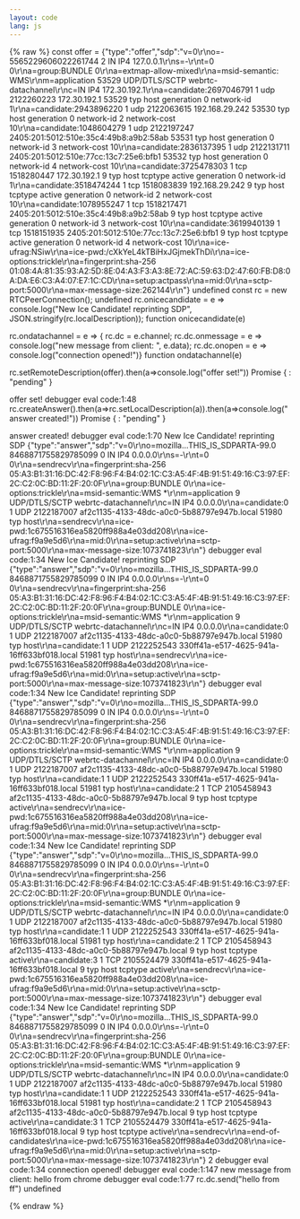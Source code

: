 ```yaml
---
layout: code
lang: js
---
```


{% raw %} 
const offer = {"type":"offer","sdp":"v=0\r\no=- 5565229606022261744 2 IN IP4 127.0.0.1\r\ns=-\r\nt=0 0\r\na=group:BUNDLE 0\r\na=extmap-allow-mixed\r\na=msid-semantic: WMS\r\nm=application 53529 UDP/DTLS/SCTP webrtc-datachannel\r\nc=IN IP4 172.30.192.1\r\na=candidate:2697046791 1 udp 2122260223 172.30.192.1 53529 typ host generation 0 network-id 1\r\na=candidate:2943896220 1 udp 2122063615 192.168.29.242 53530 typ host generation 0 network-id 2 network-cost 10\r\na=candidate:1048604279 1 udp 2122197247 2405:201:5012:510e:35c4:49b8:a9b2:58ab 53531 typ host generation 0 network-id 3 network-cost 10\r\na=candidate:2836137395 1 udp 2122131711 2405:201:5012:510e:77cc:13c7:25e6:bfb1 53532 typ host generation 0 network-id 4 network-cost 10\r\na=candidate:3725478303 1 tcp 1518280447 172.30.192.1 9 typ host tcptype active generation 0 network-id 1\r\na=candidate:3518474244 1 tcp 1518083839 192.168.29.242 9 typ host tcptype active generation 0 network-id 2 network-cost 10\r\na=candidate:1078955247 1 tcp 1518217471 2405:201:5012:510e:35c4:49b8:a9b2:58ab 9 typ host tcptype active generation 0 network-id 3 network-cost 10\r\na=candidate:3619940139 1 tcp 1518151935 2405:201:5012:510e:77cc:13c7:25e6:bfb1 9 typ host tcptype active generation 0 network-id 4 network-cost 10\r\na=ice-ufrag:NSiw\r\na=ice-pwd:/cXkYeL4kTBiHxJGjmekThDi\r\na=ice-options:trickle\r\na=fingerprint:sha-256 01:08:4A:81:35:93:A2:5D:8E:04:A3:F3:A3:8E:72:AC:59:63:D2:47:60:FB:D8:0A:DA:E6:C3:A4:07:E7:1C:CD\r\na=setup:actpass\r\na=mid:0\r\na=sctp-port:5000\r\na=max-message-size:262144\r\n"}
undefined
const rc = new RTCPeerConnection();
undefined
rc.onicecandidate = e => console.log("New Ice Candidate! reprinting SDP", JSON.stringify(rc.localDescription));
function onicecandidate(e)

rc.ondatachannel = e => { rc.dc = e.channel; rc.dc.onmessage = e => console.log("new message from client: ", e.data); rc.dc.onopen = e => console.log("connection opened!")}
function ondatachannel(e)

rc.setRemoteDescription(offer).then(a=>console.log("offer set!"))
Promise { <state>: "pending" }

offer set! debugger eval code:1:48
rc.createAnswer().then(a=>rc.setLocalDescription(a)).then(a=>console.log("answer created!"))
Promise { <state>: "pending" }

answer created! debugger eval code:1:70
New Ice Candidate! reprinting SDP {"type":"answer","sdp":"v=0\r\no=mozilla...THIS_IS_SDPARTA-99.0 8468871755829785099 0 IN IP4 0.0.0.0\r\ns=-\r\nt=0 0\r\na=sendrecv\r\na=fingerprint:sha-256 05:A3:B1:31:16:DC:42:F8:96:F4:B4:02:1C:C3:A5:4F:4B:91:51:49:16:C3:97:EF:2C:C2:0C:BD:11:2F:20:0F\r\na=group:BUNDLE 0\r\na=ice-options:trickle\r\na=msid-semantic:WMS *\r\nm=application 9 UDP/DTLS/SCTP webrtc-datachannel\r\nc=IN IP4 0.0.0.0\r\na=candidate:0 1 UDP 2122187007 af2c1135-4133-48dc-a0c0-5b88797e947b.local 51980 typ host\r\na=sendrecv\r\na=ice-pwd:1c675516316ea5820ff988a4e03dd208\r\na=ice-ufrag:f9a9e5d6\r\na=mid:0\r\na=setup:active\r\na=sctp-port:5000\r\na=max-message-size:1073741823\r\n"} debugger eval code:1:34
New Ice Candidate! reprinting SDP {"type":"answer","sdp":"v=0\r\no=mozilla...THIS_IS_SDPARTA-99.0 8468871755829785099 0 IN IP4 0.0.0.0\r\ns=-\r\nt=0 0\r\na=sendrecv\r\na=fingerprint:sha-256 05:A3:B1:31:16:DC:42:F8:96:F4:B4:02:1C:C3:A5:4F:4B:91:51:49:16:C3:97:EF:2C:C2:0C:BD:11:2F:20:0F\r\na=group:BUNDLE 0\r\na=ice-options:trickle\r\na=msid-semantic:WMS *\r\nm=application 9 UDP/DTLS/SCTP webrtc-datachannel\r\nc=IN IP4 0.0.0.0\r\na=candidate:0 1 UDP 2122187007 af2c1135-4133-48dc-a0c0-5b88797e947b.local 51980 typ host\r\na=candidate:1 1 UDP 2122252543 330ff41a-e517-4625-941a-16ff633bf018.local 51981 typ host\r\na=sendrecv\r\na=ice-pwd:1c675516316ea5820ff988a4e03dd208\r\na=ice-ufrag:f9a9e5d6\r\na=mid:0\r\na=setup:active\r\na=sctp-port:5000\r\na=max-message-size:1073741823\r\n"} debugger eval code:1:34
New Ice Candidate! reprinting SDP {"type":"answer","sdp":"v=0\r\no=mozilla...THIS_IS_SDPARTA-99.0 8468871755829785099 0 IN IP4 0.0.0.0\r\ns=-\r\nt=0 0\r\na=sendrecv\r\na=fingerprint:sha-256 05:A3:B1:31:16:DC:42:F8:96:F4:B4:02:1C:C3:A5:4F:4B:91:51:49:16:C3:97:EF:2C:C2:0C:BD:11:2F:20:0F\r\na=group:BUNDLE 0\r\na=ice-options:trickle\r\na=msid-semantic:WMS *\r\nm=application 9 UDP/DTLS/SCTP webrtc-datachannel\r\nc=IN IP4 0.0.0.0\r\na=candidate:0 1 UDP 2122187007 af2c1135-4133-48dc-a0c0-5b88797e947b.local 51980 typ host\r\na=candidate:1 1 UDP 2122252543 330ff41a-e517-4625-941a-16ff633bf018.local 51981 typ host\r\na=candidate:2 1 TCP 2105458943 af2c1135-4133-48dc-a0c0-5b88797e947b.local 9 typ host tcptype active\r\na=sendrecv\r\na=ice-pwd:1c675516316ea5820ff988a4e03dd208\r\na=ice-ufrag:f9a9e5d6\r\na=mid:0\r\na=setup:active\r\na=sctp-port:5000\r\na=max-message-size:1073741823\r\n"} debugger eval code:1:34
New Ice Candidate! reprinting SDP {"type":"answer","sdp":"v=0\r\no=mozilla...THIS_IS_SDPARTA-99.0 8468871755829785099 0 IN IP4 0.0.0.0\r\ns=-\r\nt=0 0\r\na=sendrecv\r\na=fingerprint:sha-256 05:A3:B1:31:16:DC:42:F8:96:F4:B4:02:1C:C3:A5:4F:4B:91:51:49:16:C3:97:EF:2C:C2:0C:BD:11:2F:20:0F\r\na=group:BUNDLE 0\r\na=ice-options:trickle\r\na=msid-semantic:WMS *\r\nm=application 9 UDP/DTLS/SCTP webrtc-datachannel\r\nc=IN IP4 0.0.0.0\r\na=candidate:0 1 UDP 2122187007 af2c1135-4133-48dc-a0c0-5b88797e947b.local 51980 typ host\r\na=candidate:1 1 UDP 2122252543 330ff41a-e517-4625-941a-16ff633bf018.local 51981 typ host\r\na=candidate:2 1 TCP 2105458943 af2c1135-4133-48dc-a0c0-5b88797e947b.local 9 typ host tcptype active\r\na=candidate:3 1 TCP 2105524479 330ff41a-e517-4625-941a-16ff633bf018.local 9 typ host tcptype active\r\na=sendrecv\r\na=ice-pwd:1c675516316ea5820ff988a4e03dd208\r\na=ice-ufrag:f9a9e5d6\r\na=mid:0\r\na=setup:active\r\na=sctp-port:5000\r\na=max-message-size:1073741823\r\n"} debugger eval code:1:34
New Ice Candidate! reprinting SDP {"type":"answer","sdp":"v=0\r\no=mozilla...THIS_IS_SDPARTA-99.0 8468871755829785099 0 IN IP4 0.0.0.0\r\ns=-\r\nt=0 0\r\na=sendrecv\r\na=fingerprint:sha-256 05:A3:B1:31:16:DC:42:F8:96:F4:B4:02:1C:C3:A5:4F:4B:91:51:49:16:C3:97:EF:2C:C2:0C:BD:11:2F:20:0F\r\na=group:BUNDLE 0\r\na=ice-options:trickle\r\na=msid-semantic:WMS *\r\nm=application 9 UDP/DTLS/SCTP webrtc-datachannel\r\nc=IN IP4 0.0.0.0\r\na=candidate:0 1 UDP 2122187007 af2c1135-4133-48dc-a0c0-5b88797e947b.local 51980 typ host\r\na=candidate:1 1 UDP 2122252543 330ff41a-e517-4625-941a-16ff633bf018.local 51981 typ host\r\na=candidate:2 1 TCP 2105458943 af2c1135-4133-48dc-a0c0-5b88797e947b.local 9 typ host tcptype active\r\na=candidate:3 1 TCP 2105524479 330ff41a-e517-4625-941a-16ff633bf018.local 9 typ host tcptype active\r\na=sendrecv\r\na=end-of-candidates\r\na=ice-pwd:1c675516316ea5820ff988a4e03dd208\r\na=ice-ufrag:f9a9e5d6\r\na=mid:0\r\na=setup:active\r\na=sctp-port:5000\r\na=max-message-size:1073741823\r\n"} 2 debugger eval code:1:34
connection opened! debugger eval code:1:147
new message from client:  hello from chrome debugger eval code:1:77
rc.dc.send("hello from ff")
undefined

{% endraw %}